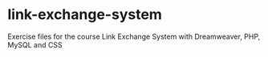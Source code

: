 # link-exchange-system
Exercise files for the course Link Exchange System with Dreamweaver, PHP, MySQL and CSS
